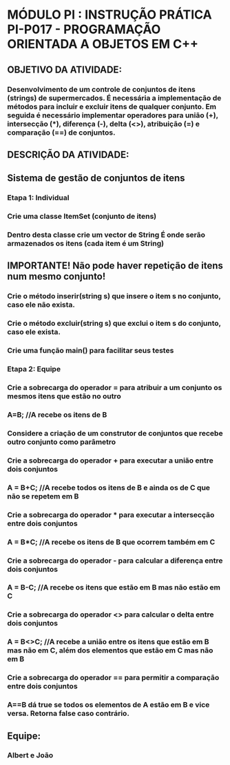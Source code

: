 # MÓDULO PI : INSTRUÇÃO PRÁTICA PI-P017 - PROGRAMAÇÃO ORIENTADA A OBJETOS EM C++

## OBJETIVO DA ATIVIDADE:

### Desenvolvimento de um controle de conjuntos de itens (strings) de supermercados. É necessária a implementação de métodos para incluir e excluir itens de qualquer conjunto. Em seguida é necessário implementar operadores para união (+), intersecção (*), diferença (-), delta (<>), atribuição (=) e comparação (==) de conjuntos. 

## DESCRIÇÃO DA ATIVIDADE:

## Sistema de gestão de conjuntos de itens 
### Etapa 1: Individual 
### Crie uma classe ItemSet (conjunto de itens) 
###   Dentro desta classe crie um vector de String É onde serão armazenados os itens (cada item é um String) 
## IMPORTANTE! Não pode haver repetição de itens num mesmo conjunto! 
### Crie o método inserir(string s) que insere o item s no conjunto, caso ele não exista. 
### Crie o método excluir(string s) que exclui o item s do conjunto, caso ele exista. 
### Crie uma função main() para facilitar seus testes 

### Etapa 2: Equipe 
### Crie a sobrecarga do operador = para atribuir a um conjunto os mesmos itens que estão no outro 
###   A=B; //A recebe os itens de B 
###  Considere a criação de um construtor de conjuntos que recebe outro conjunto como parâmetro 
### Crie a sobrecarga do operador + para executar a união entre dois conjuntos 
###   A = B+C; //A recebe todos os itens de B e ainda os de C que não se repetem em B 
### Crie a sobrecarga do operador * para executar a intersecção entre dois conjuntos 
###   A = B*C; //A recebe os itens de B que ocorrem também em C 
### Crie a sobrecarga do operador - para calcular a diferença entre dois conjuntos 
###   A = B-C; //A recebe os itens que estão em B mas não estão em C 
### Crie a sobrecarga do operador <> para calcular o delta entre dois conjuntos 
###   A = B<>C; //A recebe a união entre os itens que estão em B mas não em C, além dos elementos que estão em C mas não em B 
### Crie a sobrecarga do operador == para permitir a comparação entre dois conjuntos 
###   A==B dá true se todos os elementos de A estão em B e vice versa. Retorna false caso contrário. 

## Equipe:
### Albert e João